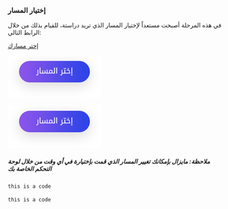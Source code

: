 ### إختيار المسار

في هذه المرحلة أصبحت مستعداً لإختيار المسار الذي تريد دراستة، للقيام بذلك من خلال الرابط التالي:

[إختر مسارك](https://www.google.com)


![Alt text](button.png)


[![Alt text](button.png)](./index.html)

##### ملاحظة: مايزال بإمكانك تغيير المسار الذي قمت بإختيارة في أي وقت من خلال لوحة التحكم الخاصة بك

`this is a code`

<code>this is a code</code>
